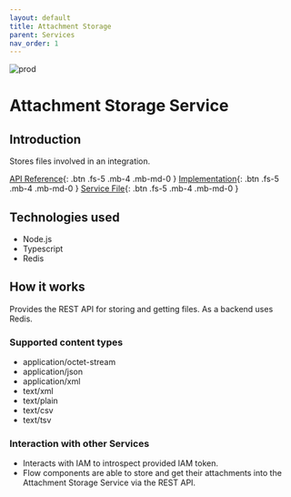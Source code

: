```yaml
---
layout: default
title: Attachment Storage
parent: Services
nav_order: 1
---
```


<!-- Description Guidelines

Please note:
Use the full links to reference other files or images! Relative links will not work under our theme settings settings.
-->

<!-- please choose the appropriate batch and delete/comment the others  -->
![prod](https://img.shields.io/badge/Status-Production-brightgreen.svg)

# Attachment Storage Service

## Introduction
Stores files involved in an integration. 

[API Reference](http://attachment-storage-service.openintegrationhub.com/api-docs){: .btn .fs-5 .mb-4 .mb-md-0 }
[Implementation](https://github.com/openintegrationhub/openintegrationhub/tree/master/services/attachment-storage-service){: .btn .fs-5 .mb-4 .mb-md-0 }
[Service File](https://github.com/openintegrationhub/openintegrationhub/tree/master/lib/attachment-storage-service){: .btn .fs-5 .mb-4 .mb-md-0 }

## Technologies used
- Node.js
- Typescript
- Redis

## How it works
Provides the REST API for storing and getting files. As a backend uses Redis.

### Supported content types
- application/octet-stream
- application/json
- application/xml
- text/xml
- text/plain
- text/csv
- text/tsv

### Interaction with other Services
- Interacts with IAM to introspect provided IAM token.
- Flow components are able to store and get their attachments into the Attachment Storage Service via the REST API.
